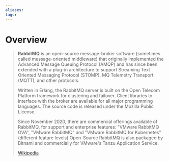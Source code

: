 ```yaml
---
aliases: 
tags:
---
```

# Overview
> **RabbitMQ** is an open-source message-broker software (sometimes called message-oriented middleware) that originally implemented the Advanced Message Queuing Protocol (AMQP) and has since been extended with a plug-in architecture to support Streaming Text Oriented Messaging Protocol (STOMP), MQ Telemetry Transport (MQTT), and other protocols.
>
> Written in Erlang, the RabbitMQ server is built on the Open Telecom Platform framework for clustering and failover. Client libraries to interface with the broker are available for all major programming languages. The source code is released under the Mozilla Public License.
>
> Since November 2020, there are commercial offerings available of RabbitMQ, for support and enterprise features: "VMware RabbitMQ OVA", "VMware RabbitMQ" and "VMware RabbitMQ for Kubernetes" (different feature levels)  Open-Source RabbitMQ is also packaged by Bitnami and commercially for VMware's Tanzu Application Service.
>
> [Wikipedia](https://en.wikipedia.org/wiki/RabbitMQ)
